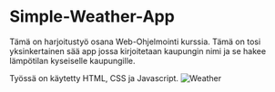# Simple-Weather-App
Tämä on harjoitustyö osana Web-Ohjelmointi kurssia.
Tämä on tosi yksinkertainen sää app jossa kirjoitetaan kaupungin nimi ja se hakee lämpötilan kyseiselle kaupungille.

Työssä on käytetty HTML, CSS ja Javascript.
![Weather](https://user-images.githubusercontent.com/60491377/198985904-7d9cf93b-fecb-4dba-81a6-6c8da128baa6.PNG)

